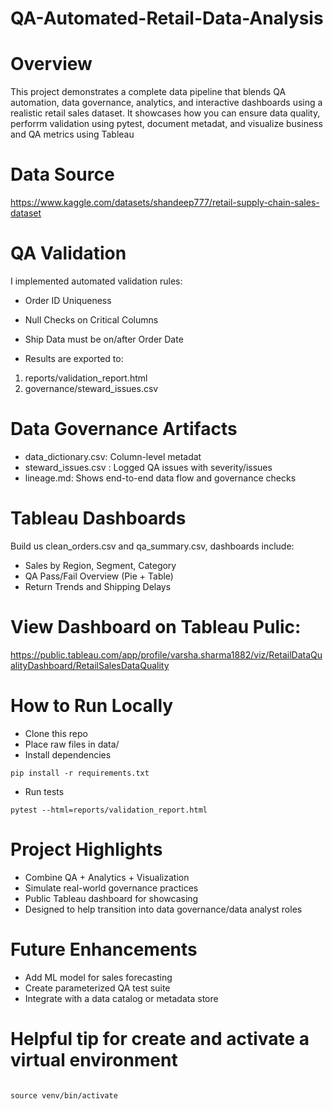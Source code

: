 # QA-Automated-Retail-Data-Analysis #

# Overview

This project demonstrates a complete data pipeline that blends QA automation, data governance, analytics, and interactive dashboards using a realistic retail sales dataset.
It showcases how you can ensure data quality, perforrm validation using pytest, document metadat, and visualize business and QA metrics using Tableau

# Data Source
https://www.kaggle.com/datasets/shandeep777/retail-supply-chain-sales-dataset

# QA Validation

I implemented automated validation rules:

- Order ID Uniqueness
- Null Checks on Critical Columns
- Ship Data must be on/after Order Date

- Results are exported to:
1. reports/validation_report.html
2. governance/steward_issues.csv

# Data Governance Artifacts

- data_dictionary.csv: Column-level metadat
- steward_issues.csv : Logged QA issues with severity/issues
- lineage.md: Shows end-to-end data flow and governance checks

# Tableau Dashboards
Build us clean_orders.csv and qa_summary.csv, dashboards include:
- Sales by Region, Segment, Category
- QA Pass/Fail Overview (Pie + Table)
- Return Trends and Shipping Delays

# View Dashboard on Tableau Pulic: 
https://public.tableau.com/app/profile/varsha.sharma1882/viz/RetailDataQualityDashboard/RetailSalesDataQuality


# How to Run Locally

- Clone this repo
- Place raw files in data/
- Install dependencies

```
pip install -r requirements.txt

```

- Run tests

```
pytest --html=reports/validation_report.html

```

# Project Highlights

- Combine QA + Analytics + Visualization
- Simulate real-world governance practices
- Public Tableau dashboard for showcasing
- Designed to help transition into data governance/data analyst roles

# Future Enhancements

- Add ML model for sales forecasting
- Create parameterized QA test suite
- Integrate with a data catalog or metadata store

# Helpful tip for create and activate a virtual environment
```python -m venv venv

```
```
source venv/bin/activate
```

